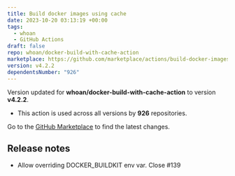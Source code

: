 ```yaml
---
title: Build docker images using cache
date: 2023-10-20 03:13:19 +00:00
tags:
  - whoan
  - GitHub Actions
draft: false
repo: whoan/docker-build-with-cache-action
marketplace: https://github.com/marketplace/actions/build-docker-images-using-cache
version: v4.2.2
dependentsNumber: "926"
---
```



Version updated for **whoan/docker-build-with-cache-action** to version **v4.2.2**.
- This action is used across all versions by **926** repositories.

Go to the [GitHub Marketplace](https://github.com/marketplace/actions/build-docker-images-using-cache) to find the latest changes.

## Release notes

- Allow overriding DOCKER_BUILDKIT env var. Close #139
